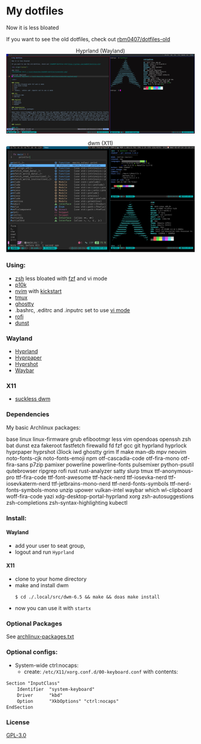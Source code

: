 # My dotfiles

Now it is less bloated

If you want to see the old dotfiles, check out [rbm0407/dotfiles-old](https://github.com/rbm0407/dotfiles-old)

<div align="center">

Hyprland (Wayland)
![Screenshot Wayland](./.local/share/doc/rbm0407-dotfiles/screenshot-wayland.png)

dwm (X11)
![Screenshot X11](./.local/share/doc/rbm0407-dotfiles/screenshot.png)

</div>

### Using:
 * [zsh](https://man.archlinux.org/man/zsh.1.en) less bloated with [fzf](https://junegunn.github.io/fzf) and vi mode
 * [p10k](https://github.com/romkatv/powerlevel10k)
 * [nvim](https://neovim.io/) with [kickstart](https://github.com/nvim-lua/kickstart.nvim)
 * [tmux](https://github.com/tmux/tmux)
 * [ghostty](https://ghostty.org)
 * .bashrc, .editrc and .inputrc set to use [vi mode](https://wiki.archlinux.org/title/Readline#Editing_mode)
 * [rofi](https://davatorium.github.io/rofi)
 * [dunst](https://dunst-project.org)

### Wayland
 * [Hyprland](https://hyprland.org)
 * [Hyprpaper](https://wiki.hyprland.org/Hypr-Ecosystem/hyprpaper/)
 * [Hyprshot](https://github.com/Gustash/Hyprshot)
 * [Waybar](https://github.com/Alexays/Waybar)

### X11
 * [suckless dwm](https://dwm.suckless.org)

### Dependencies
My basic Archlinux packages:

base linux linux-firmware grub efibootmgr less vim opendoas openssh zsh bat dunst eza fakeroot fastfetch firewalld fd fzf gcc git hyprland hyprlock hyprpaper hyprshot i3lock iwd ghostty grim lf make man-db mpv neovim noto-fonts-cjk noto-fonts-emoji npm otf-cascadia-code otf-fira-mono otf-fira-sans p7zip pamixer powerline powerline-fonts pulsemixer python-psutil qutebrowser ripgrep rofi rust rust-analyzer satty slurp tmux ttf-anonymous-pro ttf-fira-code ttf-font-awesome ttf-hack-nerd ttf-iosevka-nerd ttf-iosevkaterm-nerd ttf-jetbrains-mono-nerd ttf-nerd-fonts-symbols ttf-nerd-fonts-symbols-mono unzip upower vulkan-intel waybar which wl-clipboard woff-fira-code yazi xdg-desktop-portal-hyprland xorg zsh-autosuggestions zsh-completions zsh-syntax-highlighting kubectl

### Install:

#### Wayland
  * add your user to seat group,
  * logout and run `Hyprland`

#### X11
 * clone to your home directory
 * make and install dwm
    ```console
    $ cd ./.local/src/dwm-6.5 && make && doas make install
    ```
 * now you can use it with `startx`

### Optional Packages
See [archlinux-packages.txt](./.local/share/doc/rbm0407-dotfiles/archlinux-full-packages.txt)

### Optional configs:
 * System-wide ctrl:nocaps:
    - create: `/etc/X11/xorg.conf.d/00-keyboard.conf` with contents:
```
Section "InputClass"
    Identifier  "system-keyboard"
    Driver      "kbd"
    Option      "XkbOptions" "ctrl:nocaps"
EndSection
```

### License
[GPL-3.0](LICENSE)
